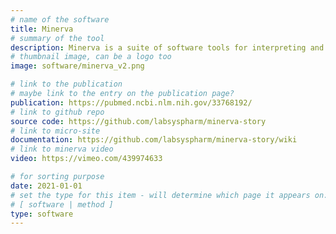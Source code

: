```yaml
---
# name of the software
title: Minerva
# summary of the tool
description: Minerva is a suite of software tools for interpreting and interacting with complex images, organized around a guided analysis approach. The software enables fast sharing of large image data that is stored on Amazon S3 and viewed using a zoomable image viewer implemented using OpenSeadragon, making it ideal for integration into multi-omic browsers for data dissemination of tissue atlases. Check out the Minerva Wiki to learn more about the software and for news.
# thumbnail image, can be a logo too
image: software/minerva_v2.png

# link to the publication
# maybe link to the entry on the publication page?
publication: https://pubmed.ncbi.nlm.nih.gov/33768192/
# link to github repo
source code: https://github.com/labsyspharm/minerva-story
# link to micro-site
documentation: https://github.com/labsyspharm/minerva-story/wiki
# link to minerva video
video: https://vimeo.com/439974633

# for sorting purpose
date: 2021-01-01
# set the type for this item - will determine which page it appears on:
# [ software | method ]
type: software
---
```

